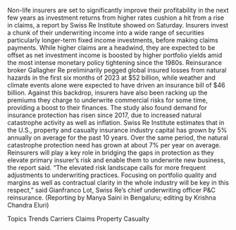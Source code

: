 Non-life insurers are set to significantly improve their profitability in the next few years as investment returns from higher rates cushion a hit from a rise in claims, a report by Swiss Re Institute showed on Saturday.
Insurers invest a chunk of their underwriting income into a wide range of securities particularly longer-term fixed income investments, before making claims payments.
While higher claims are a headwind, they are expected to be offset as net investment income is boosted by higher portfolio yields amid the most intense monetary policy tightening since the 1980s.
Reinsurance broker Gallagher Re preliminarily pegged global insured losses from natural hazards in the first six months of 2023 at $52 billion, while weather and climate events alone were expected to have driven an insurance bill of $46 billion.
Against this backdrop, insurers have also been racking up the premiums they charge to underwrite commercial risks for some time, providing a boost to their finances.
The study also found demand for insurance protection has risen since 2017, due to increased natural catastrophe activity as well as inflation.
Swiss Re Institute estimates that in the U.S., property and casualty insurance industry capital has grown by 5% annually on average for the past 10 years. Over the same period, the natural catastrophe protection need has grown at about 7% per year on average.
Reinsurers will play a key role in bridging the gaps in protection as they elevate primary insurer’s risk and enable them to underwrite new business, the report said.
“The elevated risk landscape calls for more frequent adjustments to underwriting practices. Focusing on portfolio quality and margins as well as contractual clarity in the whole industry will be key in this respect,” said Gianfranco Lot, Swiss Re’s chief underwriting officer P&C reinsurance.
(Reporting by Manya Saini in Bengaluru; editing by Krishna Chandra Eluri)

Topics
Trends
Carriers
Claims
Property Casualty
